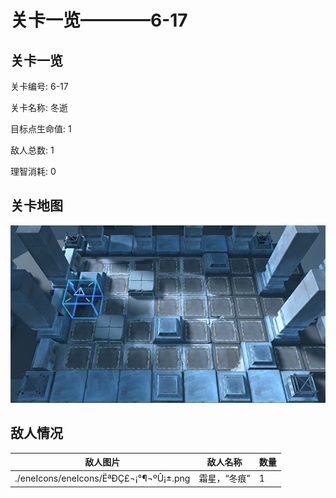 # 关卡一览————6-17


## 关卡一览

关卡编号: 6-17

关卡名称: 冬逝

目标点生命值: 1

敌人总数: 1

理智消耗: 0


## 关卡地图
![6-17](./oprMap/6-17.png)

## 敌人情况

| 敌人图片 | 敌人名称 | 数量  |
|---------|-----|-----|
| ./eneIcons/eneIcons/ËªÐÇ£¬¡°¶¬ºÛ¡±.png| 霜星，“冬痕”  |   1  |
